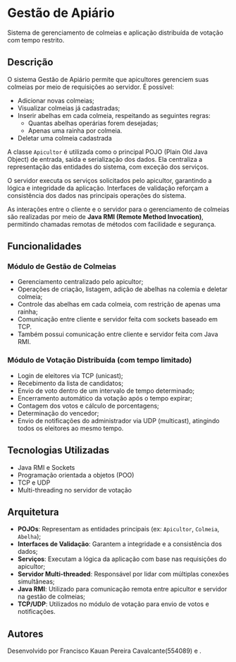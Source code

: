 # Gestão de Apiário

Sistema de gerenciamento de colmeias e aplicação distribuída de votação com tempo restrito.

## Descrição

O sistema Gestão de Apiário permite que apicultores gerenciem suas colmeias por meio de requisições ao servidor. É possível:

- Adicionar novas colmeias;
- Visualizar colmeias já cadastradas;
- Inserir abelhas em cada colmeia, respeitando as seguintes regras:
  - Quantas abelhas operárias forem desejadas;
  - Apenas uma rainha por colmeia.
- Deletar uma colmeia cadastrada

A classe `Apicultor` é utilizada como o principal POJO (Plain Old Java Object) de entrada, saída e serialização dos dados. Ela centraliza a representação das entidades do sistema, com exceção dos serviços.

O servidor executa os serviços solicitados pelo apicultor, garantindo a lógica e integridade da aplicação. Interfaces de validação reforçam a consistência dos dados nas principais operações do sistema.

As interações entre o cliente e o servidor para o gerenciamento de colmeias são realizadas por meio de **Java RMI (Remote Method Invocation)**, permitindo chamadas remotas de métodos com facilidade e segurança.

## Funcionalidades

### Módulo de Gestão de Colmeias

- Gerenciamento centralizado pelo apicultor;
- Operações de criação, listagem, adição de abelhas na colemia e deletar colmeia;
- Controle das abelhas em cada colmeia, com restrição de apenas uma rainha;
- Comunicação entre cliente e servidor feita com sockets baseado em TCP.
- Também possui comunicação entre cliente e servidor feita com Java RMI.

### Módulo de Votação Distribuída (com tempo limitado)

- Login de eleitores via TCP (unicast);
- Recebimento da lista de candidatos;
- Envio de voto dentro de um intervalo de tempo determinado;
- Encerramento automático da votação após o tempo expirar;
- Contagem dos votos e cálculo de porcentagens;
- Determinação do vencedor;
- Envio de notificações do administrador via UDP (multicast), atingindo todos os eleitores ao mesmo tempo.

## Tecnologias Utilizadas

- Java RMI e Sockets
- Programação orientada a objetos (POO)
- TCP e UDP
- Multi-threading no servidor de votação

## Arquitetura

- **POJOs**: Representam as entidades principais (ex: `Apicultor`, `Colmeia`, `Abelha`);
- **Interfaces de Validação**: Garantem a integridade e a consistência dos dados;
- **Serviços**: Executam a lógica da aplicação com base nas requisições do apicultor;
- **Servidor Multi-threaded**: Responsável por lidar com múltiplas conexões simultâneas;
- **Java RMI**: Utilizado para comunicação remota entre apicultor e servidor na gestão de colmeias;
- **TCP/UDP**: Utilizados no módulo de votação para envio de votos e notificações.

## Autores

Desenvolvido por Francisco Kauan Pereira Cavalcante(554089) e .
